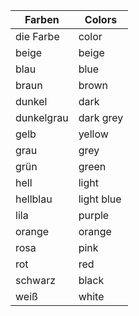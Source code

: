 | Farben        | Colors                   |
|---------------|--------------------------|
| die Farbe     | color                    |
| beige         | beige                    |
| blau          | blue                     |
| braun         | brown                    |
| dunkel        | dark                     |
| dunkelgrau    | dark grey                |
| gelb          | yellow                   |
| grau          | grey                     |
| grün          | green                    |
| hell          | light                    |
| hellblau      | light blue               |
| lila          | purple                   |
| orange        | orange                   |
| rosa          | pink                     |
| rot           | red                      |
| schwarz       | black                    |
| weiß          | white                    |
